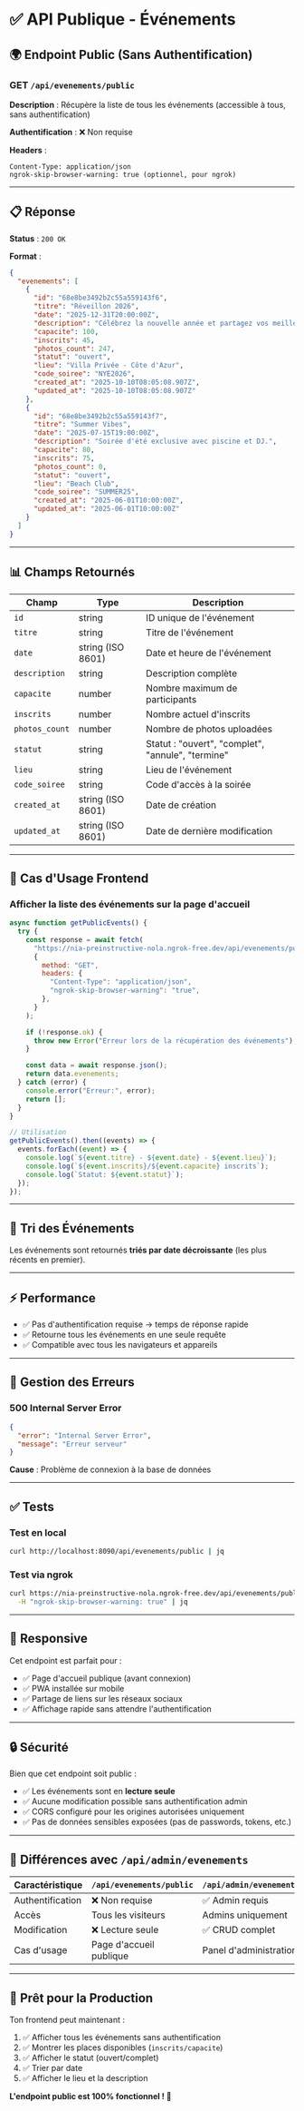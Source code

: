 # ✅ API Publique - Événements

## 🌍 Endpoint Public (Sans Authentification)

### GET `/api/evenements/public`

**Description** : Récupère la liste de tous les événements (accessible à tous, sans authentification)

**Authentification** : ❌ Non requise

**Headers** :

```
Content-Type: application/json
ngrok-skip-browser-warning: true (optionnel, pour ngrok)
```

---

## 📋 Réponse

**Status** : `200 OK`

**Format** :

```json
{
  "evenements": [
    {
      "id": "68e8be3492b2c55a559143f6",
      "titre": "Réveillon 2026",
      "date": "2025-12-31T20:00:00Z",
      "description": "Célébrez la nouvelle année et partagez vos meilleurs moments.",
      "capacite": 100,
      "inscrits": 45,
      "photos_count": 247,
      "statut": "ouvert",
      "lieu": "Villa Privée - Côte d'Azur",
      "code_soiree": "NYE2026",
      "created_at": "2025-10-10T08:05:08.907Z",
      "updated_at": "2025-10-10T08:05:08.907Z"
    },
    {
      "id": "68e8be3492b2c55a559143f7",
      "titre": "Summer Vibes",
      "date": "2025-07-15T19:00:00Z",
      "description": "Soirée d'été exclusive avec piscine et DJ.",
      "capacite": 80,
      "inscrits": 75,
      "photos_count": 0,
      "statut": "ouvert",
      "lieu": "Beach Club",
      "code_soiree": "SUMMER25",
      "created_at": "2025-06-01T10:00:00Z",
      "updated_at": "2025-06-01T10:00:00Z"
    }
  ]
}
```

---

## 📊 Champs Retournés

| Champ          | Type              | Description                                       |
| -------------- | ----------------- | ------------------------------------------------- |
| `id`           | string            | ID unique de l'événement                          |
| `titre`        | string            | Titre de l'événement                              |
| `date`         | string (ISO 8601) | Date et heure de l'événement                      |
| `description`  | string            | Description complète                              |
| `capacite`     | number            | Nombre maximum de participants                    |
| `inscrits`     | number            | Nombre actuel d'inscrits                          |
| `photos_count` | number            | Nombre de photos uploadées                        |
| `statut`       | string            | Statut : "ouvert", "complet", "annule", "termine" |
| `lieu`         | string            | Lieu de l'événement                               |
| `code_soiree`  | string            | Code d'accès à la soirée                          |
| `created_at`   | string (ISO 8601) | Date de création                                  |
| `updated_at`   | string (ISO 8601) | Date de dernière modification                     |

---

## 🎯 Cas d'Usage Frontend

### Afficher la liste des événements sur la page d'accueil

```javascript
async function getPublicEvents() {
  try {
    const response = await fetch(
      "https://nia-preinstructive-nola.ngrok-free.dev/api/evenements/public",
      {
        method: "GET",
        headers: {
          "Content-Type": "application/json",
          "ngrok-skip-browser-warning": "true",
        },
      }
    );

    if (!response.ok) {
      throw new Error("Erreur lors de la récupération des événements");
    }

    const data = await response.json();
    return data.evenements;
  } catch (error) {
    console.error("Erreur:", error);
    return [];
  }
}

// Utilisation
getPublicEvents().then((events) => {
  events.forEach((event) => {
    console.log(`${event.titre} - ${event.date} - ${event.lieu}`);
    console.log(`${event.inscrits}/${event.capacite} inscrits`);
    console.log(`Statut: ${event.statut}`);
  });
});
```

---

## 🔄 Tri des Événements

Les événements sont retournés **triés par date décroissante** (les plus récents en premier).

---

## ⚡ Performance

- ✅ Pas d'authentification requise → temps de réponse rapide
- ✅ Retourne tous les événements en une seule requête
- ✅ Compatible avec tous les navigateurs et appareils

---

## 🚫 Gestion des Erreurs

### 500 Internal Server Error

```json
{
  "error": "Internal Server Error",
  "message": "Erreur serveur"
}
```

**Cause** : Problème de connexion à la base de données

---

## ✅ Tests

### Test en local

```bash
curl http://localhost:8090/api/evenements/public | jq
```

### Test via ngrok

```bash
curl https://nia-preinstructive-nola.ngrok-free.dev/api/evenements/public \
  -H "ngrok-skip-browser-warning: true" | jq
```

---

## 📱 Responsive

Cet endpoint est parfait pour :

- ✅ Page d'accueil publique (avant connexion)
- ✅ PWA installée sur mobile
- ✅ Partage de liens sur les réseaux sociaux
- ✅ Affichage rapide sans attendre l'authentification

---

## 🔒 Sécurité

Bien que cet endpoint soit public :

- ✅ Les événements sont en **lecture seule**
- ✅ Aucune modification possible sans authentification admin
- ✅ CORS configuré pour les origines autorisées uniquement
- ✅ Pas de données sensibles exposées (pas de passwords, tokens, etc.)

---

## 🎨 Différences avec `/api/admin/evenements`

| Caractéristique  | `/api/evenements/public` | `/api/admin/evenements` |
| ---------------- | ------------------------ | ----------------------- |
| Authentification | ❌ Non requise           | ✅ Admin requis         |
| Accès            | Tous les visiteurs       | Admins uniquement       |
| Modification     | ❌ Lecture seule         | ✅ CRUD complet         |
| Cas d'usage      | Page d'accueil publique  | Panel d'administration  |

---

## 🚀 Prêt pour la Production

Ton frontend peut maintenant :

1. ✅ Afficher tous les événements sans authentification
2. ✅ Montrer les places disponibles (`inscrits/capacite`)
3. ✅ Afficher le statut (ouvert/complet)
4. ✅ Trier par date
5. ✅ Afficher le lieu et la description

**L'endpoint public est 100% fonctionnel ! 🎉**
